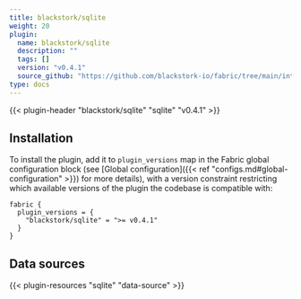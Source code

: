 ```yaml
---
title: blackstork/sqlite
weight: 20
plugin:
  name: blackstork/sqlite
  description: ""
  tags: []
  version: "v0.4.1"
  source_github: "https://github.com/blackstork-io/fabric/tree/main/internal/sqlite/"
type: docs
---
```


{{< plugin-header "blackstork/sqlite" "sqlite" "v0.4.1" >}}

## Installation

To install the plugin, add it to `plugin_versions` map in the Fabric global configuration block (see [Global configuration]({{< ref "configs.md#global-configuration" >}}) for more details), with a version constraint restricting which available versions of the plugin the codebase is compatible with:

```hcl
fabric {
  plugin_versions = {
    "blackstork/sqlite" = ">= v0.4.1"
  }
}
```


## Data sources

{{< plugin-resources "sqlite" "data-source" >}}
